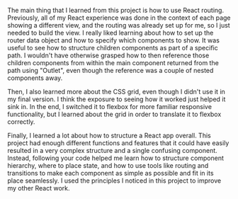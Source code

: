The main thing that I learned from this project is how to use React routing. Previously, all of my React experience was done in the context of each page showing a different view, and the routing was already set up for me, so I just needed to build the view. I really liked learning about how to set up the router data object and how to specify which components to show. It was useful to see how to structure children components as part of a specific path. I wouldn't have otherwise grasped how to then reference those children components from within the main component returned from the path using "Outlet", even though the reference was a couple of nested components away.

Then, I also learned more about the CSS grid, even though I didn't use it in my final version. I think the exposure to seeing how it worked just helped it sink in. In the end, I switched it to flexbox for more familiar responsive functionality, but I learned about the grid in order to translate it to flexbox correctly.

Finally, I learned a lot about how to structure a React app overall. This project had enough different functions and features that it could have easily resulted in a very complex structure and a single confusing component. Instead, following your code helped me learn how to structure component hierarchy, where to place state, and how to use tools like routing and transitions to make each component as simple as possible and fit in its place seamlessly. I used the principles I noticed in this project to improve my other React work.